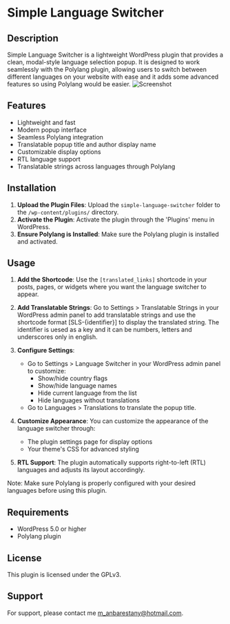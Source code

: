 # Simple Language Switcher

## Description

Simple Language Switcher is a lightweight WordPress plugin that provides a clean, modal-style language selection popup. It is designed to work seamlessly with the Polylang plugin, allowing users to switch between different languages on your website with ease and it adds some advanced features so using Polylang would be easier.
![Screenshot](https://github.com/user-attachments/assets/7db8b8cf-abab-4ed3-94e7-dbd990baab80)

## Features

- Lightweight and fast
- Modern popup interface
- Seamless Polylang integration
- Translatable popup title and author display name
- Customizable display options
- RTL language support
- Translatable strings across languages through Polylang

## Installation

1. **Upload the Plugin Files**: Upload the `simple-language-switcher` folder to the `/wp-content/plugins/` directory.
2. **Activate the Plugin**: Activate the plugin through the 'Plugins' menu in WordPress.
3. **Ensure Polylang is Installed**: Make sure the Polylang plugin is installed and activated.

## Usage

1. **Add the Shortcode**: Use the `[translated_links]` shortcode in your posts, pages, or widgets where you want the language switcher to appear.
2. **Add Translatable Strings**: Go to Settings > Translatable Strings in your WordPress admin panel to add translatable strings and use the shortcode format [SLS-{identifier}] to display the translated string. The identifier is uesed as a key and it can be numbers, letters and underscores only in english.

3. **Configure Settings**: 
   - Go to Settings > Language Switcher in your WordPress admin panel to customize:
     - Show/hide country flags
     - Show/hide language names
     - Hide current language from the list
     - Hide languages without translations
   - Go to Languages > Translations to translate the popup title.

4. **Customize Appearance**: You can customize the appearance of the language switcher through:
   - The plugin settings page for display options
   - Your theme's CSS for advanced styling

5. **RTL Support**: The plugin automatically supports right-to-left (RTL) languages and adjusts its layout accordingly.

Note: Make sure Polylang is properly configured with your desired languages before using this plugin.

## Requirements

- WordPress 5.0 or higher
- Polylang plugin

## License

This plugin is licensed under the GPLv3.

## Support

For support, please contact me [m_anbarestany@hotmail.com](mailto:m_anbarestany@hotmail.com).

